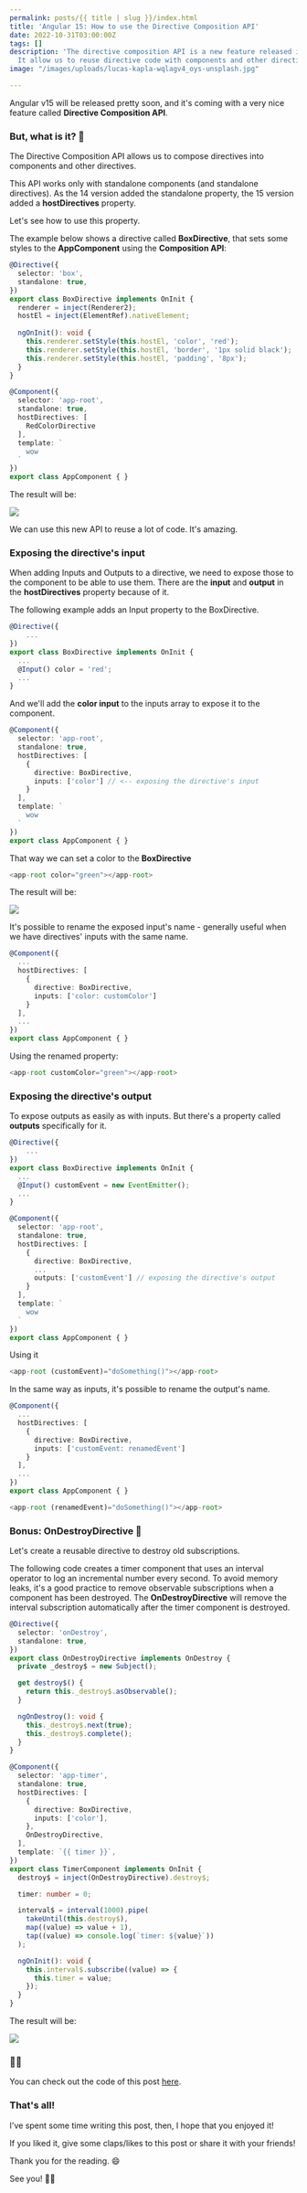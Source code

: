 ```yaml
---
permalink: posts/{{ title | slug }}/index.html
title: 'Angular 15: How to use the Directive Composition API'
date: 2022-10-31T03:00:00Z
tags: []
description: 'The directive composition API is a new feature released in Angular 15.
  It allow us to reuse directive code with components and other directives. '
image: "/images/uploads/lucas-kapla-wqlagv4_oys-unsplash.jpg"

---
```

Angular v15 will be released pretty soon, and it's coming with a very nice feature called **Directive Composition API**.

### But, what is it? 🤔

The Directive Composition API allows us to compose directives into components and other directives.

This API works only with standalone components (and standalone directives). As the 14 version added the standalone property, the 15 version added a **hostDirectives** property.

Let's see how to use this property.

The example below shows a directive called **BoxDirective**, that sets some styles to the **AppComponent** using the **Composition API**:

```ts
@Directive({
  selector: 'box',
  standalone: true,
})
export class BoxDirective implements OnInit {
  renderer = inject(Renderer2);
  hostEl = inject(ElementRef).nativeElement;
  
  ngOnInit(): void {
    this.renderer.setStyle(this.hostEl, 'color', 'red');
    this.renderer.setStyle(this.hostEl, 'border', '1px solid black');
    this.renderer.setStyle(this.hostEl, 'padding', '8px');
  }
}
```

```ts
@Component({
  selector: 'app-root',
  standalone: true,
  hostDirectives: [
    RedColorDirective
  ],
  template: `
    wow
  `
})
export class AppComponent { }
```

The result will be:

![](/images/uploads/result1.PNG)

We can use this new API to reuse a lot of code. It's amazing.

### Exposing the directive's input 

When adding Inputs and Outputs to a directive, we need to expose those to the component to be able to use them. There are the **input** and **output** in the **hostDirectives** property because of it.

The following example adds an Input property to the BoxDirective.

```ts
@Directive({
	...
})
export class BoxDirective implements OnInit {
  ...
  @Input() color = 'red';
  ...
}
```

And we'll add the **color input** to the inputs array to expose it to the component.

```ts
@Component({
  selector: 'app-root',
  standalone: true,
  hostDirectives: [
    { 
      directive: BoxDirective,
      inputs: ['color'] // <-- exposing the directive's input
    }
  ],
  template: `
    wow
  `
})
export class AppComponent { }
```

That way we can set a color to the **BoxDirective**

```ts
<app-root color="green"></app-root>
```

The result will be:

![](/images/uploads/result2.PNG)

It's possible to rename the exposed input's name - generally useful when we have directives' inputs with the same name.

```ts
@Component({
  ...
  hostDirectives: [
    { 
      directive: BoxDirective,
      inputs: ['color: customColor']
    }
  ],
  ...
})
export class AppComponent { }
```

Using the renamed property:

```ts
<app-root customColor="green"></app-root>
```

### Exposing the directive's output 

To expose outputs as easily as with inputs. But there's a property called **outputs** specifically for it.

```ts
@Directive({
	...
})
export class BoxDirective implements OnInit {
  ...
  @Input() customEvent = new EventEmitter();
  ...
}
```

```ts
@Component({
  selector: 'app-root',
  standalone: true,
  hostDirectives: [
    { 
      directive: BoxDirective,
      ...
      outputs: ['customEvent'] // exposing the directive's output
    }
  ],
  template: `
    wow
  `
})
export class AppComponent { }
```

Using it

```ts
<app-root (customEvent)="doSomething()"></app-root>
```

In the same way as inputs, it's possible to rename the output's name.

```ts
@Component({
  ...
  hostDirectives: [
    { 
      directive: BoxDirective,
      inputs: ['customEvent: renamedEvent']
    }
  ],
  ...
})
export class AppComponent { }
```

```ts
<app-root (renamedEvent)="doSomething()"></app-root>
```

### Bonus: OnDestroyDirective 💎

Let's create a reusable directive to destroy old subscriptions.

The following code creates a timer component that uses an interval operator to log an incremental number every second. To avoid memory leaks, it's a good practice to remove observable subscriptions when a component has been destroyed. The **OnDestroyDirective** will remove the interval subscription automatically after the timer component is destroyed.

```ts
@Directive({
  selector: 'onDestroy',
  standalone: true,
})
export class OnDestroyDirective implements OnDestroy {
  private _destroy$ = new Subject();

  get destroy$() {
    return this._destroy$.asObservable();
  }

  ngOnDestroy(): void {
    this._destroy$.next(true);
    this._destroy$.complete();
  }
}
```

```ts
@Component({
  selector: 'app-timer',
  standalone: true,
  hostDirectives: [
    {
      directive: BoxDirective,
      inputs: ['color'],
    },
    OnDestroyDirective, 
  ],
  template: `{{ timer }}`,
})
export class TimerComponent implements OnInit {
  destroy$ = inject(OnDestroyDirective).destroy$;

  timer: number = 0;

  interval$ = interval(1000).pipe(
    takeUntil(this.destroy$),
    map((value) => value + 1),
    tap((value) => console.log(`timer: ${value}`))
  );

  ngOnInit(): void {
    this.interval$.subscribe((value) => {
      this.timer = value;
    });
  }
}
```

The result will be:

![](/images/uploads/2022-11-01-23-32-47.gif)

### 👨‍💻

You can check out the code of this post [here](https://stackblitz.com/edit/ng-15-directive-composition-api?file=README.md).

### That's all!

I've spent some time writing this post, then, I hope that you enjoyed it!

If you liked it, give some claps/likes to this post or share it with your friends!

Thank you for the reading. 😄

See you! 👋🏼